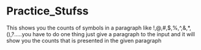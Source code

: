 # Practice_Stufss
This shows you the counts of symbols in a paragraph like !,@,#,$,%,^,&,*,(),?.....you have to do one thing just give a paragraph to the input and it will show you the counts that is presented in the given paragraph

